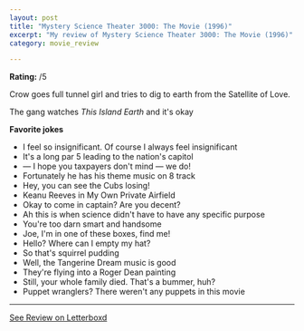 ```yaml
---
layout: post
title: "Mystery Science Theater 3000: The Movie (1996)"
excerpt: "My review of Mystery Science Theater 3000: The Movie (1996)"
category: movie_review

---
```


**Rating:** /5

Crow goes full tunnel girl and tries to dig to earth from the Satellite of Love.

The gang watches <i>This Island Earth </i>and it's okay

<b>Favorite jokes</b>
* I feel so insignificant. Of course I always feel insignificant
* It's a long par 5 leading to the nation's capitol
* — I hope you taxpayers don't mind — we do!
* Fortunately he has his theme music on 8 track
* Hey, you can see the Cubs losing!
* Keanu Reeves in My Own Private Airfield
* Okay to come in captain? Are you decent?
* Ah this is when science didn't have to have any specific purpose
* You're too darn smart and handsome
* Joe, I'm in one of these boxes, find me!
* Hello? Where can I empty my hat?
* So that's squirrel pudding
* Well, the Tangerine Dream music is good
* They're flying into a Roger Dean painting
* Still, your whole family died. That's a bummer, huh?
* Puppet wranglers? There weren't any puppets in this movie

<hr>

[See Review on Letterboxd](https://boxd.it/5ATFyR)
